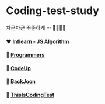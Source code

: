 # Coding-test-study
차근차근 꾸준하게 ··· 🏃‍♀️🏋️‍♂️

#### ❤ [Inflearn - JS Algorithm](https://www.inflearn.com/course/%EC%9E%90%EB%B0%94%EC%8A%A4%ED%81%AC%EB%A6%BD%ED%8A%B8-%EC%95%8C%EA%B3%A0%EB%A6%AC%EC%A6%98-%EB%AC%B8%EC%A0%9C%ED%92%80%EC%9D%B4)

#### 🧡 [Programmers](https://school.programmers.co.kr/learn/challenges?order=recent&page=1&languages=javascript)

#### 💛 [CodeUp](https://codeup.kr/problemsetsol.php?psid=33)  

#### 💚 [BackJoon](https://www.acmicpc.net/step)

#### 💙 [ThisIsCodingTest](https://github.com/ndb796/python-for-coding-test)
